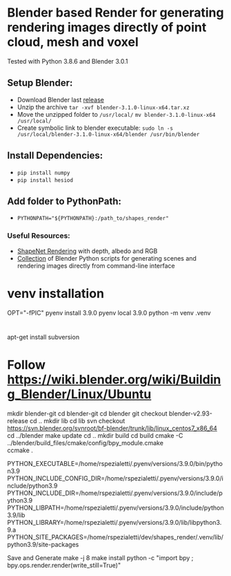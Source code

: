 # Blender based Render for generating rendering images directly of point cloud, mesh and voxel

Tested with Python 3.8.6 and Blender 3.0.1

## Setup Blender:
* Download Blender last [release](https://www.blender.org/download/)
* Unzip the archive `tar -xvf blender-3.1.0-linux-x64.tar.xz`
* Move the unzipped folder to `/usr/local/` `mv blender-3.1.0-linux-x64 /usr/local/`
* Create symbolic link to blender executable: `sudo ln -s /usr/local/blender-3.1.0-linux-x64/blender /usr/bin/blender`

## Install Dependencies:
* `pip install numpy`
* `pip install hesiod` 

## Add folder to PythonPath:
* `PYTHONPATH="${PYTHONPATH}:/path_to/shapes_render"`

### Useful Resources:
* [ShapeNet Rendering](https://github.com/panmari/stanford-shapenet-renderer/blob/master/render_blender.py) with depth, albedo and RGB
* [Collection](https://github.com/yuki-koyama/blender-cli-rendering) of Blender Python scripts for generating scenes and rendering images directly from command-line interface

# venv installation
OPT="-fPIC" pyenv install 3.9.0
pyenv local 3.9.0
python -m venv .venv

#
apt-get install subversion

# Follow https://wiki.blender.org/wiki/Building_Blender/Linux/Ubuntu
mkdir blender-git
cd blender-git
cd blender
git checkout blender-v2.93-release
cd ..
mkdir lib
cd lib
svn checkout https://svn.blender.org/svnroot/bf-blender/trunk/lib/linux_centos7_x86_64
cd ../blender
make update
cd ..
mkdir build
cd build
cmake -C ../blender/build_files/cmake/config/bpy_module.cmake  
ccmake .

PYTHON_EXECUTABLE=/home/rspezialetti/.pyenv/versions/3.9.0/bin/python3.9 
PYTHON_INCLUDE_CONFIG_DIR=/home/rspezialetti/.pyenv/versions/3.9.0/include/python3.9
PYTHON_INCLUDE_DIR=/home/rspezialetti/.pyenv/versions/3.9.0/include/python3.9
PYTHON_LIBPATH=/home/rspezialetti/.pyenv/versions/3.9.0/include/python3.9/lib
PYTHON_LIBRARY=/home/rspezialetti/.pyenv/versions/3.9.0/lib/libpython3.9.a
PYTHON_SITE_PACKAGES=/home/rspezialetti/dev/shapes_render/.venv/lib/python3.9/site-packages

Save and Generate
make -j 8
make install
python -c "import bpy ; bpy.ops.render.render(write_still=True)"
